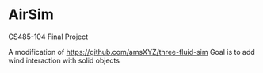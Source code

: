 # AirSim
CS485-104 Final Project

A modification of https://github.com/amsXYZ/three-fluid-sim
Goal is to add wind interaction with solid objects